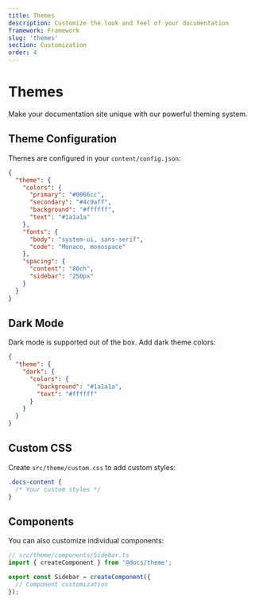 ```yaml
---
title: Themes
description: Customize the look and feel of your documentation
framework: Framework
slug: 'themes'
section: Customization
order: 4
---
```


# Themes

Make your documentation site unique with our powerful theming system.

## Theme Configuration

Themes are configured in your `content/config.json`:

```json
{
  "theme": {
    "colors": {
      "primary": "#0066cc",
      "secondary": "#4c9aff",
      "background": "#ffffff",
      "text": "#1a1a1a"
    },
    "fonts": {
      "body": "system-ui, sans-serif",
      "code": "Monaco, monospace"
    },
    "spacing": {
      "content": "80ch",
      "sidebar": "250px"
    }
  }
}
```

## Dark Mode

Dark mode is supported out of the box. Add dark theme colors:

```json
{
  "theme": {
    "dark": {
      "colors": {
        "background": "#1a1a1a",
        "text": "#ffffff"
      }
    }
  }
}
```

## Custom CSS

Create `src/theme/custom.css` to add custom styles:

```css
.docs-content {
  /* Your custom styles */
}
```

## Components

You can also customize individual components:

```typescript
// src/theme/components/Sidebar.ts
import { createComponent } from '@docs/theme';

export const Sidebar = createComponent({
  // Component customization
});
```
